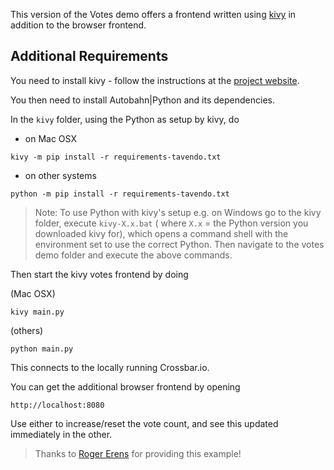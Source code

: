 This version of the Votes demo offers a frontend written using [kivy](http://kivy.org/#home) in addition to the browser frontend.

## Additional Requirements

You need to install kivy - follow the instructions at the [project website](http://kivy.org/docs/gettingstarted/installation.html).

You then need to install Autobahn|Python and its dependencies.

In the `kivy` folder, using the Python as setup by kivy, do

* on Mac OSX

```
kivy -m pip install -r requirements-tavendo.txt
```

* on other systems

```
python -m pip install -r requirements-tavendo.txt
```

> Note: To use Python with kivy's setup e.g. on Windows go to the kivy folder, execute `kivy-X.x.bat` ( where `X.x` = the Python version you downloaded kivy for), which opens a command shell with the environment set to use the correct Python. Then navigate to the votes demo folder and execute the above commands.

Then start the kivy votes frontend by doing

(Mac OSX)

``` 
kivy main.py
```

(others)

```
python main.py
```

This connects to the locally running Crossbar.io.

You can get the additional browser frontend by opening

```
http://localhost:8080
```

Use either to increase/reset the vote count, and see this updated immediately in the other.

> Thanks to [Roger Erens](https://github.com/rogererens) for providing this example!
